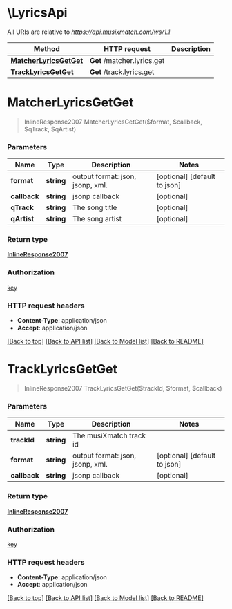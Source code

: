 # \LyricsApi

All URIs are relative to *https://api.musixmatch.com/ws/1.1*

Method | HTTP request | Description
------------- | ------------- | -------------
[**MatcherLyricsGetGet**](LyricsApi.md#MatcherLyricsGetGet) | **Get** /matcher.lyrics.get | 
[**TrackLyricsGetGet**](LyricsApi.md#TrackLyricsGetGet) | **Get** /track.lyrics.get | 


# **MatcherLyricsGetGet**
> InlineResponse2007 MatcherLyricsGetGet($format, $callback, $qTrack, $qArtist)






### Parameters

Name | Type | Description  | Notes
------------- | ------------- | ------------- | -------------
 **format** | **string**| output format: json, jsonp, xml. | [optional] [default to json]
 **callback** | **string**| jsonp callback | [optional] 
 **qTrack** | **string**| The song title | [optional] 
 **qArtist** | **string**| The song artist | [optional] 

### Return type

[**InlineResponse2007**](inline_response_200_7.md)

### Authorization

[key](../README.md#key)

### HTTP request headers

 - **Content-Type**: application/json
 - **Accept**: application/json

[[Back to top]](#) [[Back to API list]](../README.md#documentation-for-api-endpoints) [[Back to Model list]](../README.md#documentation-for-models) [[Back to README]](../README.md)

# **TrackLyricsGetGet**
> InlineResponse2007 TrackLyricsGetGet($trackId, $format, $callback)






### Parameters

Name | Type | Description  | Notes
------------- | ------------- | ------------- | -------------
 **trackId** | **string**| The musiXmatch track id | 
 **format** | **string**| output format: json, jsonp, xml. | [optional] [default to json]
 **callback** | **string**| jsonp callback | [optional] 

### Return type

[**InlineResponse2007**](inline_response_200_7.md)

### Authorization

[key](../README.md#key)

### HTTP request headers

 - **Content-Type**: application/json
 - **Accept**: application/json

[[Back to top]](#) [[Back to API list]](../README.md#documentation-for-api-endpoints) [[Back to Model list]](../README.md#documentation-for-models) [[Back to README]](../README.md)

